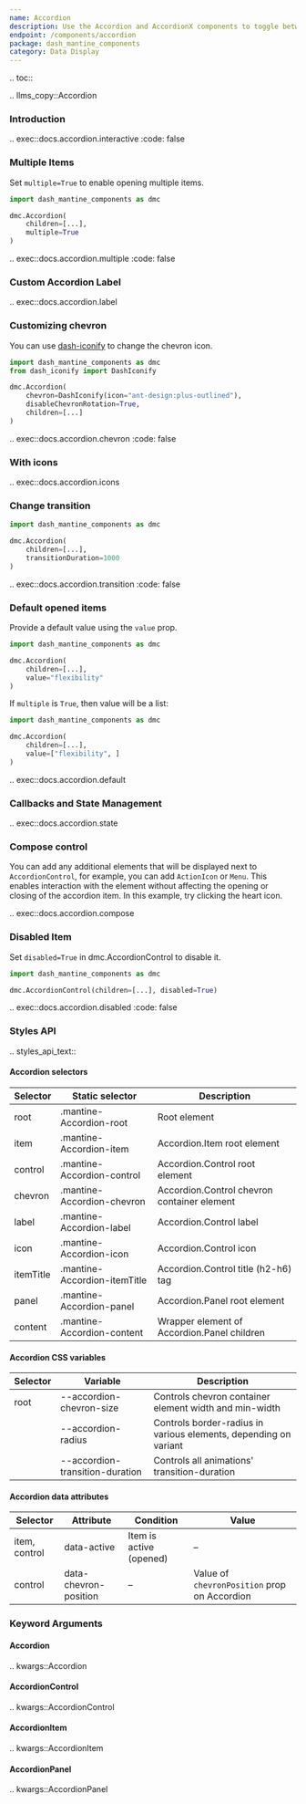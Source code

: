 ```yaml
---
name: Accordion
description: Use the Accordion and AccordionX components to toggle between hiding and showing large amount of content.
endpoint: /components/accordion
package: dash_mantine_components
category: Data Display
---
```


.. toc::


.. llms_copy::Accordion

### Introduction

.. exec::docs.accordion.interactive
    :code: false

### Multiple Items

Set `multiple=True` to enable opening multiple items.

```python
import dash_mantine_components as dmc

dmc.Accordion(
    children=[...],
    multiple=True
)
```

.. exec::docs.accordion.multiple
    :code: false

### Custom Accordion Label

.. exec::docs.accordion.label

### Customizing chevron

You can use [dash-iconify](/dash-iconify) to change the chevron icon.

```python
import dash_mantine_components as dmc
from dash_iconify import DashIconify

dmc.Accordion(
    chevron=DashIconify(icon="ant-design:plus-outlined"),
    disableChevronRotation=True,
    children=[...]
)
```

.. exec::docs.accordion.chevron
    :code: false

### With icons

.. exec::docs.accordion.icons

### Change transition

```python
import dash_mantine_components as dmc

dmc.Accordion(
    children=[...],
    transitionDuration=1000
)
```

.. exec::docs.accordion.transition
    :code: false

### Default opened items

Provide a default value using the `value` prop.

```python
import dash_mantine_components as dmc

dmc.Accordion(
    children=[...],
    value="flexibility"
)
```

If `multiple` is `True`, then value will be a list:

```python
import dash_mantine_components as dmc

dmc.Accordion(
    children=[...],
    value=["flexibility", ]
)
```

.. exec::docs.accordion.default

### Callbacks and State Management

.. exec::docs.accordion.state

### Compose control

You can add any additional elements that will be displayed next to `AccordionControl`, for example, you can add `ActionIcon` or `Menu`.
 This enables interaction with the element without affecting the opening or closing of the accordion item. In this
example, try clicking the heart icon.

.. exec::docs.accordion.compose



### Disabled Item

Set `disabled=True` in dmc.AccordionControl to disable it. 

```python
import dash_mantine_components as dmc

dmc.AccordionControl(children=[...], disabled=True)
```

.. exec::docs.accordion.disabled
    :code: false

### Styles API

.. styles_api_text::


#### Accordion selectors

| Selector   | Static selector                | Description                                    |
|------------|---------------------------------|------------------------------------------------|
| root       | .mantine-Accordion-root         | Root element                                   |
| item       | .mantine-Accordion-item         | Accordion.Item root element                    |
| control    | .mantine-Accordion-control      | Accordion.Control root element                 |
| chevron    | .mantine-Accordion-chevron      | Accordion.Control chevron container element    |
| label      | .mantine-Accordion-label        | Accordion.Control label                        |
| icon       | .mantine-Accordion-icon         | Accordion.Control icon                         |
| itemTitle  | .mantine-Accordion-itemTitle    | Accordion.Control title (h2-h6) tag            |
| panel      | .mantine-Accordion-panel        | Accordion.Panel root element                   |
| content    | .mantine-Accordion-content      | Wrapper element of Accordion.Panel children    |


#### Accordion CSS variables

| Selector | Variable                        | Description                                                    |
|----------|----------------------------------|----------------------------------------------------------------|
| root     | --accordion-chevron-size         | Controls chevron container element width and min-width          |
|          | --accordion-radius               | Controls border-radius in various elements, depending on variant |
|          | --accordion-transition-duration  | Controls all animations' transition-duration                    |


#### Accordion data attributes

| Selector      | Attribute               | Condition               | Value                                   |
|---------------|-------------------------|-------------------------|-----------------------------------------|
| item, control | data-active              | Item is active (opened)  | –                                       |
| control       | data-chevron-position    | –                       | Value of `chevronPosition` prop on Accordion |



### Keyword Arguments

#### Accordion

.. kwargs::Accordion

#### AccordionControl

.. kwargs::AccordionControl

#### AccordionItem

.. kwargs::AccordionItem

#### AccordionPanel

.. kwargs::AccordionPanel
